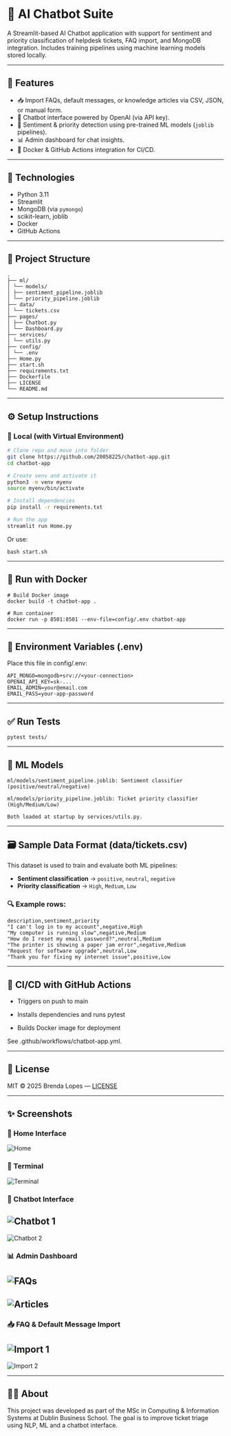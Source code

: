 # 🤖 AI Chatbot Suite

A Streamlit-based AI Chatbot application with support for sentiment and priority classification of helpdesk tickets, FAQ import, and MongoDB integration. Includes training pipelines using machine learning models stored locally.

---

## 🚀 Features

- 📥 Import FAQs, default messages, or knowledge articles via CSV, JSON, or manual form.
- 🧠 Chatbot interface powered by OpenAI (via API key).
- 🧪 Sentiment & priority detection using pre-trained ML models (`joblib` pipelines).
- 📊 Admin dashboard for chat insights.
- 🐳 Docker & GitHub Actions integration for CI/CD.

---

## 🧰 Technologies

- Python 3.11
- Streamlit
- MongoDB (via `pymongo`)
- scikit-learn, joblib
- Docker
- GitHub Actions

---

## 📂 Project Structure
```
.
├── ml/
│ └── models/
│ ├── sentiment_pipeline.joblib
│ └── priority_pipeline.joblib
├── data/
│ └── tickets.csv
├── pages/
│ ├── Chatbot.py
│ └── Dashboard.py
├── services/
│ └── utils.py
├── config/
│ └── .env
├── Home.py
├── start.sh
├── requirements.txt
├── Dockerfile
├── LICENSE
└── README.md
```

---

## ⚙️ Setup Instructions

### 🔧 Local (with Virtual Environment)

```bash
# Clone repo and move into folder
git clone https://github.com/20058225/chatbot-app.git
cd chatbot-app

# Create venv and activate it
python3 -m venv myenv
source myenv/bin/activate

# Install dependencies
pip install -r requirements.txt

# Run the app
streamlit run Home.py
```
Or use:
```
bash start.sh
```

---

## 🐳 Run with Docker
```
# Build Docker image
docker build -t chatbot-app .

# Run container
docker run -p 8501:8501 --env-file=config/.env chatbot-app

```

---

## 🔐 Environment Variables (.env)
Place this file in config/.env:
```
API_MONGO=mongodb+srv://<your-connection>
OPENAI_API_KEY=sk-...
EMAIL_ADMIN=your@email.com
EMAIL_PASS=your-app-password
```

---

## ✅ Run Tests
```
pytest tests/
```

---

## 🧠 ML Models
```
ml/models/sentiment_pipeline.joblib: Sentiment classifier (positive/neutral/negative)

ml/models/priority_pipeline.joblib: Ticket priority classifier (High/Medium/Low)

Both loaded at startup by services/utils.py.
```

---

## 🗃️ Sample Data Format (data/tickets.csv)

This dataset is used to train and evaluate both ML pipelines:

- **Sentiment classification** → `positive`, `neutral`, `negative`
- **Priority classification** → `High`, `Medium`, `Low`

### 🔍 Example rows:

```csv
description,sentiment,priority
"I can't log in to my account",negative,High
"My computer is running slow",negative,Medium
"How do I reset my email password?",neutral,Medium
"The printer is showing a paper jam error",negative,Medium
"Request for software upgrade",neutral,Low
"Thank you for fixing my internet issue",positive,Low
```
---

## 🔄 CI/CD with GitHub Actions
- Triggers on push to main

- Installs dependencies and runs pytest

- Builds Docker image for deployment

See .github/workflows/chatbot-app.yml.

---

## 📄 License
MIT © 2025 Brenda Lopes — [LICENSE](./LICENSE)

---

## ✨ Screenshots

### 🤖 Home Interface
![Home](assets/home.png)

### 🤖 Terminal
![Terminal](assets/terminal.png)

### 🤖 Chatbot Interface
![Chatbot 1](assets/chatbot_1.png) 
---
![Chatbot 2](assets/chatbot_2.png)

### 📊 Admin Dashboard
![FAQs](assets/dashboard_faqs.png)
---
![Articles](assets/dashboard_articles.png)
---

### 📥 FAQ & Default Message Import
![Import 1](assets/import_1.png)
---
![Import 2](assets/import_2.png)

---
## 🙋‍♀️ About
This project was developed as part of the MSc in Computing & Information Systems at Dublin Business School. The goal is to improve ticket triage using NLP, ML and a chatbot interface.

```

```



